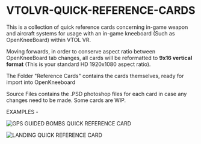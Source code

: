 # VTOLVR-QUICK-REFERENCE-CARDS
This is a collection of quick reference cards concerning in-game weapon and aircraft systems for usage with an in-game kneeboard (Such as OpenKneeBoard) within VTOL VR.

Moving forwards, in order to conserve aspect ratio between OpenKneeBoard tab changes, all cards will be reformatted to **9x16 vertical format** (This is your standard HD 1920x1080 aspect ratio).

The Folder "Reference Cards" contains the cards themselves, ready for import into OpenKneeboard

Source Files contains the .PSD photoshop files for each card in case any changes need to be made. Some cards are WIP.

EXAMPLES - 


![GPS GUIDED BOMBS QUICK REFERENCE CARD](https://github.com/TheChemistAstronaut/VTOLVR-QUICK-REFERENCE-CARDS/assets/25518488/3794f2a5-4322-4e65-909c-0236d2923082)

![LANDING QUICK REFERENCE CARD](https://github.com/TheChemistAstronaut/VTOLVR-QUICK-REFERENCE-CARDS/assets/25518488/718ed7fb-8d71-4c8d-bb55-ed5baabedbfd)
